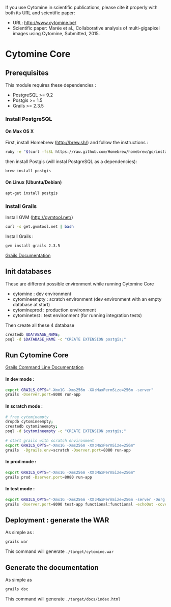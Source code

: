 If you use Cytomine in scientific publications, please cite it properly with both its URL and scientific paper:
- URL: http://www.cytomine.be/
- Scientific paper:
Marée et al., Collaborative analysis of multi-gigapixel images using Cytomine, Submitted, 2015.


# Cytomine Core

## Prerequisites

This module requires these dependencies :
* PostgreSQL >= 9.2
* Postgis >= 1.5
* Grails >= 2.3.5

### Install PostgreSQL

#### On Max OS X

First, install Homebrew (http://brew.sh/) and follow the instructions : 
 ```bash
ruby -e "$(curl -fsSL https://raw.github.com/Homebrew/homebrew/go/install)"
 ```
then install Postgis (will instal PostgreSQL as a dependencies):
 ```bash
brew install postgis 
 ```
	
#### On Linux (Ubuntu/Debian)

 ```bash
apt-get install postgis
 ```

### Install Grails

Install GVM (http://gvmtool.net/)
 ```bash
curl -s get.gvmtool.net | bash
 ```
 Install Grails :
 ```bash
gvm install grails 2.3.5
 ```
[Grails Documentation](http://grails.org/doc/2.3.x/guide/)

## Init databases 

These are different possible environment while running Cytomine Core 
* cytomine : dev environment
* cytomineempty : scratch environment (dev environment with an empty database at start)
* cytomineprod : production environment
* cytominetest : test environment (for running integration tests)

Then create all these 4 database
 ```bash
 createdb $DATABASE_NAME;
 psql -d $DATABASE_NAME -c "CREATE EXTENSION postgis;"
  ```

## Run Cytomine Core

[Grails Command Line Documentation](http://grails.org/doc/2.3.x/guide/commandLine.html)

#### In dev mode :
```bash
export GRAILS_OPTS="-Xmx1G -Xms256m -XX:MaxPermSize=256m -server"
grails -Dserver.port=8080 run-app
```

####  In scratch mode :
```bash
# free cytominempty
dropdb cytomineempty;
createdb cytomineempty;
psql -d $cytomineempty -c "CREATE EXTENSION postgis;"
 
# start grails with scratch environment
export GRAILS_OPTS="-Xmx1G -Xms256m -XX:MaxPermSize=256m"
grails  -Dgrails.env=scratch -Dserver.port=8080 run-app
```

####  In prod mode :
```bash
export GRAILS_OPTS="-Xmx1G -Xms256m -XX:MaxPermSize=256m"
grails prod -Dserver.port=8080 run-app
```

####  In test mode :
```bash
export GRAILS_OPTS="-Xmx1G -Xms256m -XX:MaxPermSize=256m -server -Dorg.apache.commons.logging.Log=org.apache.commons.logging.impl.SimpleLog -Dorg.apache.commons.logging.simplelog.showdatetime=true -Dorg.apache.commons.logging.simplelog.log.org.apache.http=DEBUG"
grails -Dserver.port=8090 test-app functional:functional -echoOut -coverage
```

## Deployment : generate the WAR

As simple as :
```bash
grails war
```

This command will generate `./target/cytomine.war`

## Generate the documentation

As simple as 
```bash
grails doc
```

This command will generate `./target/docs/index.html`

